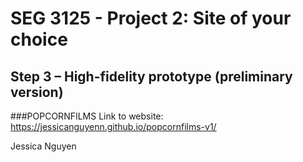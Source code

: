 # SEG 3125 - Project 2: Site of your choice

## Step 3 – High-fidelity prototype (preliminary version)

###POPCORNFILMS
Link to website: https://jessicanguyenn.github.io/popcornfilms-v1/

Jessica Nguyen
